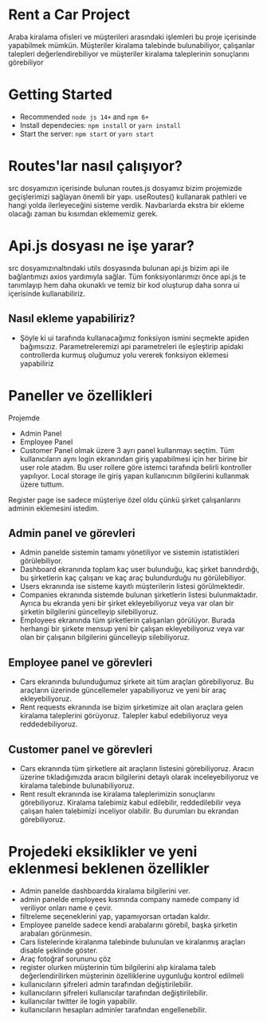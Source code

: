
# Rent a Car Project

Araba kiralama ofisleri ve müşterileri arasındaki işlemleri bu proje içerisinde yapabilmek mümkün. Müşteriler kiralama talebinde bulunabiliyor, çalışanlar talepleri değerlendirebiliyor ve müşteriler kiralama taleplerinin sonuçlarını görebiliyor

# Getting Started

- Recommended ```node js 14+``` and ```npm 6+``` 
- Install dependecies: ```npm install``` or ```yarn install``` 
- Start the server: ```npm start``` or ```yarn start``` 

# Routes'lar nasıl çalışıyor?

src dosyamızın içerisinde bulunan routes.js dosyamız bizim projemizde geçişlerimizi sağlayan önemli bir yapı.
useRoutes() kullanarak pathleri ve hangi yolda ilerleyeceğini sisteme verdik. Navbarlarda ekstra bir ekleme olacağı zaman bu kısımdan eklememiz gerek.

# Api.js dosyası ne işe yarar?
 
src dosyamızınaltındaki utils dosyasında bulunan api.js bizim api ile bağlantımızı axios yardımıyla sağlar.
Tüm fonksiyonlarımızı önce api.js te tanımlayıp hem daha okunaklı ve temiz bir kod oluşturup daha sonra ui içerisinde kullanabiliriz. 

Nasıl ekleme yapabiliriz?
-
- Şöyle ki ui tarafında kullanacağımız fonksiyon ismini seçmekte apiden bağımsızız. Parametreleremizi api parametreleri ile eşleştirip apidaki controllerda kurmuş oluğumuz yolu vererek fonksiyon eklemesi yapabiliriz


# Paneller ve özellikleri

Projemde 
- Admin Panel
- Employee Panel
- Customer Panel
olmak üzere 3 ayrı panel kullanmayı seçtim. Tüm kullanıcıların aynı login ekranından giriş yapabilmesi için her birine bir user role atadım.
Bu user rollere göre istemci tarafında belirli kontroller yapılıyor. Local storage ile giriş yapan kullanıcının bilgilerini kullanmak üzere tuttum.

Register page ise sadece müşteriye özel oldu çünkü şirket çalışanlarını adminin eklemesini istedim. 

Admin panel ve görevleri
-
- Admin panelde sistemin tamamı yönetiliyor ve sistemin istatistikleri görülebiliyor.
- Dashboard ekranında toplam kaç user bulunduğu, kaç şirket barındırdığı, bu şirketlerin kaç çalışanı ve kaç araç bulundurduğu nu görülebiliyor.
- Users ekranında ise sisteme kayıtlı müşterilerin listesi görülmektedir.
- Companies ekranında sistemde bulunan şirketlerin listesi bulunmaktadır. Ayrıca bu ekranda yeni bir şirket ekleyebiliyoruz veya var olan bir şirketin bilgilerini güncelleyip silebiliyoruz.
- Employees ekranında tüm şirketlerin çalışanları görülüyor. Burada herhangi bir şirkete mensup yeni bir çalışan ekleyebiliyoruz veya var olan bir çalışanın bilgilerini güncelleyip silebiliyoruz.

Employee panel ve görevleri
-
- Cars ekranında bulunduğumuz şirkete ait tüm araçları görebiliyoruz. Bu araçların üzerinde güncellemeler yapabiliyoruz ve yeni bir araç ekleyebiliyoruz.
- Rent requests ekranında ise bizim şirketimize ait olan araçlara gelen kiralama taleplerini görüyoruz. Talepler kabul edebiliyoruz veya reddedebiliyoruz.

Customer panel ve görevleri
-
- Cars ekranında tüm şirketlere ait araçların listesini görebiliyoruz. Aracın üzerine tıkladığımızda aracın bilgilerini detaylı olarak inceleyebiliyoruz ve kiralama talebinde bulunabiliyoruz.
- Rent result ekranında ise kiralama taleplerimizin sonuçlarını görebiliyoruz. Kiralama talebimiz kabul edilebilir, reddedilebilir veya çalışan halen talebimizi inceliyor olabilir. Bu durumları bu ekrandan görebiliyoruz.

# Projedeki eksiklikler ve yeni eklenmesi beklenen özellikler

- Admin panelde dashboardda kiralama bilgilerini ver.
- admin panelde employees kısmında company namede company id veriliyor onları name e çevir.
- filtreleme seçeneklerini yap, yapamıyorsan ortadan kaldır.
- Employee panelde sadece kendi arabalarını görebil, başka şirketin arabaları görünmesin.
- Cars listelerinde kiralanma talebinde bulunulan ve kiralanmış araçları disable şeklinde göster.
- Araç fotoğraf sorununu çöz
- register olurken müşterinin tüm bilgilerini alıp kiralama taleb değerlendirilirken müşterinin özelliklerine uygunluğu kontrol edilmeli
- kullanıcıların şifreleri admin tarafından değiştirilebilir.
- kullanıcıların şifreleri kullanıcılar tarafından değiştirilebilir.
- kullanıcılar twitter ile login yapabilir.
- kullanıcıların hesapları adminler tarafından engellenebilir.
